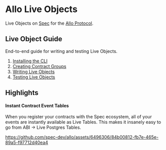 # Allo Live Objects

Live Objects on [Spec](https://spec.dev/blog) for the [Allo Protocol](https://docs.allo.gitcoin.co).

## Live Object Guide

End-to-end guide for writing and testing Live Objects.

1. [Installing the CLI](/guides/CLI-Setup.md)
3. [Creating Contract Groups](/guides/Contract-Groups.md)
2. [Writing Live Objects](/guides/Writing-Live-Objects.md)
4. [Testing Live Objects](/guides/Testing-Live-Objects.md)

## Highlights

#### Instant Contract Event Tables

When you register your contracts with the Spec ecosystem, all of your events are instantly available as Live Tables. This makes it insanely easy to go from ABI -> Live Postgres Tables. 

https://github.com/spec-dev/allo/assets/6496306/84b00812-fb7e-465e-89a5-f97712d40ea4
